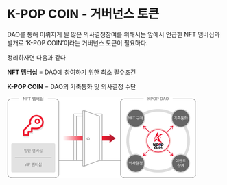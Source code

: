 # K-POP COIN - 거버넌스 토큰

DAO를 통해 이뤄지게 될 많은 의사결정참여를 위해서는 앞에서 언급한 NFT 맴버십과 별개로 ‘K-POP COIN’이라는 거버넌스 토큰이 필요하다.

&#x20;

정리하자면 다음과 같다

&#x20;**NFT 맴버십**  = DAO에 참여하기 위한 최소 필수조건

&#x20;**K-POP COIN**  = DAO의 기축통화 및 의사결정 수단



![](../../../../../.gitbook/assets/kpop삽도009.png)
